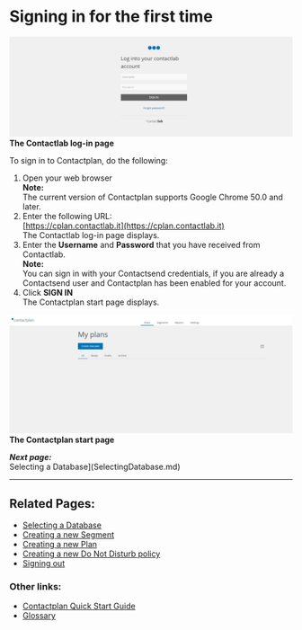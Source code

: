 # Signing in for the first time

![](SignInContactlabIT160530.jpg)  
**The Contactlab log-in page**  

To sign in to Contactplan, do the following:  

1. Open your web browser  
  **Note:**  
  The current version of Contactplan supports Google Chrome 50.0 and later.  
2. Enter the following URL:  
  [https://cplan.contactlab.it](https://cplan.contactlab.it)  
  The Contactlab log-in page displays.  
3. Enter the **Username** and **Password** that you have received from Contactlab.  
  **Note:**  
  You can sign in with your Contactsend credentials, if you are already a Contactsend user and Contactplan has been enabled for your account.  
4. Click **SIGN IN**  
  The Contactplan start page displays.  

![](StartCplanContactlabIT160530.jpg)  
**The Contactplan start page**

***Next page:***  
Selecting a Database](SelectingDatabase.md)

----------

## Related Pages:

* [Selecting a Database](SelectingDatabase.md)  
* [Creating a new Segment](CreatingNewSegment.md)  
* [Creating a new Plan](CreatingNewPlan.md)  
* [Creating a new Do Not Disturb policy](CreatingNewDND.md)  
* [Signing out](SigningOut.md)  

### Other links:  

* [Contactplan Quick Start Guide](README.md)  
* [Glossary](Glossary.md)  